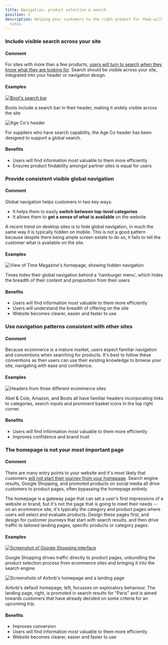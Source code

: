 ```yaml
---
title: Navigation, product selection & search
position: 3
description: Helping your customers to the right product for them will reduce bounce
  rates.
---
```


### Include visible search across your site

#### Comment

For sites with more than a few products, [users will turn to search
when they know what they are looking
for](http://boxesandarrows.com/four-modes-of-seeking-information-and-how-to-design-for-them/).
Search should be visible across your site, integrated into your header
or navigation design.

#### Examples

[![Boot\'s search bar](/uploads/image72.png)](https://www.boots.com/)

Boots include a search bar in their header, making it widely visible
across the site

![Age Co\'s header](/uploads/image2.png)

For suppliers who have search capability, the Age Co header has been
designed to support a global search.

#### Benefits

-   Users will find information most valuable to them more efficiently
-   Ensures product findability amongst partner sites is equal for users

### Provide consistent visible global navigation

#### Comment

Global navigation helps customers in two key ways:

-   It helps them to easily **switch between top-level categories**
-   It allows them to **get a sense of what is available** on the website

A recent trend on desktop sites is to hide global navigation, in much the same
way it is typically hidden on mobile. This is not a good pattern because despite
there being ample screen estate to do so, it fails to tell the customer what is
available on the site.

#### Examples

![View of Time Magazine\'s homepage, showing hidden
navigation](/uploads/image40.jpg)

Times hides their global navigation behind a 'hamburger menu', which hides the
breadth of their content and proposition from their users

#### Benefits

-   Users will find information most valuable to them more efficiently
-   Users will understand the breadth of offering on the site
-   Website becomes clearer, easier and faster to use

### Use navigation patterns consistent with other sites

#### Comment

Because ecommerce is a mature market, users expect familiar navigation and
conventions when searching for products. It's best to follow these conventions
as then users can use their existing knowledge to browse your site, navigating
with ease and confidence.

#### Examples

![Headers from three different ecommerce
sites](/uploads/image66.png)

Abel & Cole, Amazon, and Boots all have familiar headers incorporating
links to categories, search inputs and prominent basket icons in the top
right corner.

#### Benefits

-   Users will find information most valuable to them more efficiently
-   Improves confidence and brand trust

### The homepage is not your most important page

#### Comment

There are many entry points to your website and it's most likely that customers
[will not start their journey from your
homepage](http://uxmyths.com/post/717779908/myth-the-homepage-is-your-most-important-page).
Search engine results, Google Shopping, and promoted products on social media
all drive customers to product pages, often bypassing the homepage entirely.

The homepage is a gateway page that can set a user's first impressions of a
website or brand, but it's not the page that is going to meet their needs -- on
an ecommerce site, it's typically the category and product pages where users
will select and evaluate products. Design these pages first, and design for
customer journeys that start with search results, and then drive traffic to
tailored landing pages, specific products or category pages.

#### Examples

[![Screenshot of Google Shopping
interface](/uploads/image45.png)](https://www.google.co.uk/search?q=adjustable+beds&tbm=shop)

Google Shopping drives traffic directly to product pages, unbundling the
product selection process from ecommerce sites and bringing it into the
search engine.

![Screenshots of Airbnb\'s homepage and a landing
page](/uploads/image49.png)

Airbnb's default homepage, left, focusses on exploratory behaviour. The
landing page, right, is promoted in search results for "Paris" and is
aimed towards customers that have already decided on some criteria for
an upcoming trip.

#### Benefits

-   Improves conversion
-   Users will find information most valuable to them more efficiently
-   Website becomes clearer, easier and faster to use
